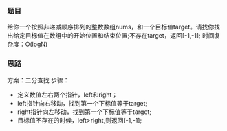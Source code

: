 ### 题目
给你一个按照非递减顺序排列的整数数组nums，和一个目标值target。请找你找出给定目标值在数组中的开始位置和结束位置;不存在target，返回[-1,-1];
时间复杂度：O(logN)

### 思路
方案：二分查找
步骤：
- 定义数值左右两个指针，left和right；
- left指针向右移动，找到第一个下标值等于target;
- right指针向左移动，找到第一个下标值等于target;
- 目标值不存在的时候，left>right,则返回[-1,-1];
